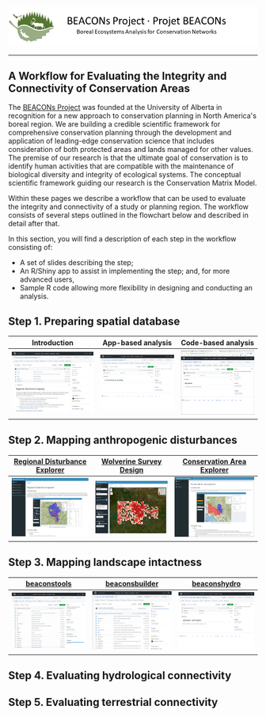 <center><img src="pics/bp_banner.png" alt="BEACONs Project"></center>
<hr>

## A Workflow for Evaluating the Integrity and Connectivity of Conservation Areas

The [BEACONs Project](https://beaconsproject.ualberta.ca/) was founded at the University of Alberta in recognition for a new approach to conservation planning in North America's boreal region. We are building a credible scientific framework for comprehensive conservation planning through the development and application of leading-edge conservation science that includes consideration of both protected areas and lands managed for other values. The premise of our research is that the ultimate goal of conservation is to identify human activities that are compatible with the maintenance of biological diversity and integrity of ecological systems. The conceptual scientific framework guiding our research is the Conservation Matrix Model.

Within these pages we describe a workflow that can be used to evaluate the integrity and connectivity of a study or planning region. The workflow consists of several steps outlined in the flowchart below and described in detail after that.



In this section, you will find a description of each step in the workflow consisting of:
* A set of slides describing the step;
* An R/Shiny app to assist in implementing the step; and, for more advanced users,
* Sample R code allowing more flexibility in designing and conducting an analysis.

## Step 1. Preparing spatial database

| Introduction | App-based analysis | Code-based analysis |
| :---: | :---: | :---: |
| <a href="https://github.com/beaconsproject/disturbance_mapping"><img align="center" src="pics/disturbance_mapping.png" width="300"></a> | <a href="https://github.com/beaconsproject/connectivity_mapping"><img align="center" src="pics/connectivity_mapping.png" width="300"></a> | <a href="https://github.com/beaconsproject/datasets"><img align="center" src="pics/datasets.png" width="300"></a> |
|  |  |  |

## Step 2. Mapping anthropogenic disturbances

| [Regional Disturbance Explorer](https://github.com/beaconsproject/regional_disturbance_explorer) | [Wolverine Survey Design](https://github.com/beaconsproject/wolverines) | [Conservation Area Explorer](https://github.com/beaconsproject/conservation_area_explorer) |
| :---: | :---: | :---: |
| <a href="https://github.com/beaconsproject/regional_disturbance_explorer"><img align="center" src="pics/regional_disturbance_explorer.png" width="300"></a> | <a href="https://github.com/beaconsproject/wolverines"><img align="center" src="pics/wolverines.png" width="300"></a> | <a href="https://github.com/beaconsproject/conservation_area_explorer"><img align="center" src="pics/conservation_area_explorer.png" width="300"></a> |
|  |  |  |

## Step 3. Mapping landscape intactness

| [beaconstools](https://github.com/beaconsproject/beaconstools) | [beaconsbuilder](https://github.com/beaconsproject/beaconsbuilder) | [beaconshydro](https://github.com/beaconsproject/beaconshydro) |
| :---: | :---: | :---: |
| <a href="https://github.com/beaconsproject/beaconstools"><img align="center" src="pics/beaconstools.png" width="300"></a> | <a href="https://github.com/beaconsproject/beaconsbuilder"><img align="center" src="pics/beaconsbuilder.png" width="300"></a> | <a href="https://github.com/beaconsproject/beaconshydro"><img align="center" src="pics/BEACONs-upstream-catchments.png" width="300"></a> |
|  |  |  |

## Step 4. Evaluating hydrological connectivity


## Step 5. Evaluating terrestrial connectivity


